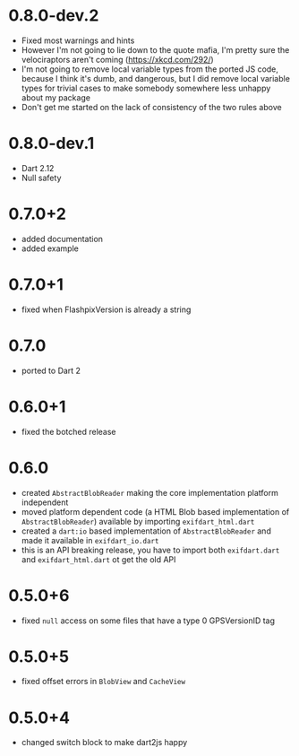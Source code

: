 # 0.8.0-dev.2

- Fixed most warnings and hints
- However I'm not going to lie down to the quote mafia, I'm pretty sure
  the velociraptors aren't coming (https://xkcd.com/292/)
- I'm not going to remove local variable types from the ported JS code,
  because I think it's dumb, and dangerous, but I did remove local
  variable types for trivial cases to make somebody somewhere less
  unhappy about my package
- Don't get me started on the lack of consistency of the two rules above

# 0.8.0-dev.1

- Dart 2.12
- Null safety

# 0.7.0+2

- added documentation
- added example

# 0.7.0+1

- fixed when FlashpixVersion is already a string

# 0.7.0

- ported to Dart 2

# 0.6.0+1

- fixed the botched release

# 0.6.0

- created `AbstractBlobReader` making the core implementation platform independent
- moved platform dependent code (a HTML Blob based implementation of `AbstractBlobReader`)
  available by importing `exifdart_html.dart`
- created a `dart:io` based implementation of `AbstractBlobReader` and made it available
  in `exifdart_io.dart`
- this is an API breaking release, you have to import both `exifdart.dart` and
  `exifdart_html.dart` ot get the old API

# 0.5.0+6

- fixed `null` access on some files that have a type 0 GPSVersionID tag

# 0.5.0+5

- fixed offset errors in `BlobView` and `CacheView`

# 0.5.0+4

- changed switch block to make dart2js happy
